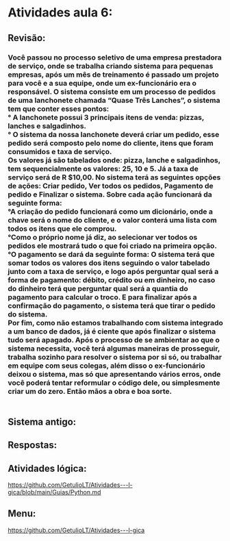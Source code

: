 # Atividades aula 6:

## Revisão:
<h3>
Você passou no processo seletivo de uma empresa prestadora de serviço, onde se trabalha criando sistema para pequenas empresas, após um mês de treinamento é passado um projeto para você e a sua equipe, onde um ex-funcionário era o responsável. O sistema consiste em um processo de pedidos de uma lanchonete chamada “Quase Três Lanches”, o sistema tem que conter esses pontos:<br>
    ° A lanchonete possui 3 principais itens de venda: pizzas, lanches e salgadinhos.<br>
    ° O sistema da nossa lanchonete deverá criar um pedido, esse pedido será composto pelo nome do cliente, itens que foram consumidos e taxa de serviço. <br>
Os valores já são tabelados onde: pizza, lanche e salgadinhos, tem sequencialmente os valores: 25, 10 e 5. Já a taxa de serviço será de R $10,00. No sistema terá as seguintes opções de ações: Criar pedido, Ver todos os pedidos, Pagamento de pedido e Finalizar o sistema. Sobre cada ação funcionará da seguinte forma:<br>
°A criação do pedido funcionará como um dicionário, onde a chave será o nome do cliente, e o valor conterá uma lista com todos os itens que ele comprou.<br>
°Como o próprio nome já diz, ao selecionar ver todos os pedidos ele mostrará tudo o que foi criado na primeira opção.<br>
°O pagamento se dará da seguinte forma: O sistema terá que somar todos os valores dos itens seguindo o valor tabelado junto com a taxa de serviço, e logo após perguntar qual será a forma de pagamento: débito, crédito ou em dinheiro, no caso do dinheiro terá que perguntar qual será a quantia do pagamento para calcular o troco. E para finalizar após a confirmação do pagamento, o sistema terá que tirar o pedido do sistema.<br>
Por fim, como não estamos trabalhando com sistema integrado a um banco de dados, já é ciente que após finalizar o sistema tudo será apagado.
Após o processo de se ambientar ao que o sistema necessita, você terá algumas maneiras de prosseguir, trabalha sozinho para resolver o sistema por si só, ou trabalhar em equipe com seus colegas, além disso o ex-funcionário deixou o sistema, mas só que apresentando vários erros, onde você poderá tentar reformular o código dele, ou simplesmente criar um do zero. Então mãos a obra e boa sorte.
<br><br>

## Sistema antigo:<br>




## Respostas: <br>

## Atividades lógica: <br>
https://github.com/GetulioLT/Atividades---l-gica/blob/main/Guias/Python.md
## Menu:
https://github.com/GetulioLT/Atividades---l-gica